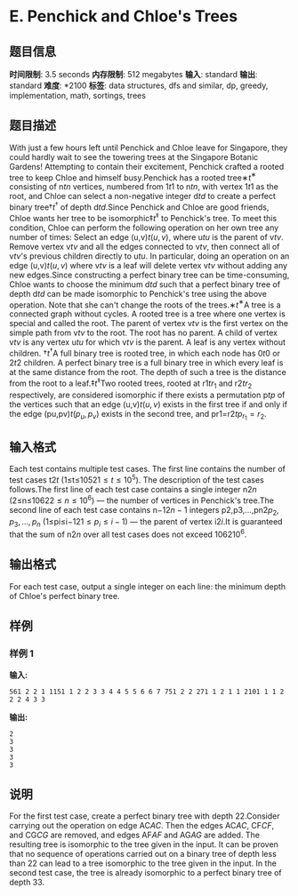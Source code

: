 # E. Penchick and Chloe's Trees

## 题目信息

**时间限制**: 3.5 seconds
**内存限制**: 512 megabytes
**输入**: standard
**输出**: standard
**难度**: *2100
**标签**: data structures, dfs and similar, dp, greedy, implementation, math, sortings, trees

## 题目描述

With just a few hours left until Penchick and Chloe leave for Singapore, they could hardly wait to see the towering trees at the Singapore Botanic Gardens! Attempting to contain their excitement, Penchick crafted a rooted tree to keep Chloe and himself busy.Penchick has a rooted tree∗$t$$^{\text{∗}}$ consisting of n$t$$n$ vertices, numbered from 1$t$$1$ to n$t$$n$, with vertex 1$t$$1$ as the root, and Chloe can select a non-negative integer d$t$$d$ to create a perfect binary tree†$t$$^{\text{†}}$ of depth d$t$$d$.Since Penchick and Chloe are good friends, Chloe wants her tree to be isomorphic‡$t$$^{\text{‡}}$ to Penchick's tree. To meet this condition, Chloe can perform the following operation on her own tree any number of times: Select an edge (u,v)$t$$(u,v)$, where u$t$$u$ is the parent of v$t$$v$. Remove vertex v$t$$v$ and all the edges connected to v$t$$v$, then connect all of v$t$$v$'s previous children directly to u$t$$u$. In particular, doing an operation on an edge (u,v)$t$$(u, v)$ where v$t$$v$ is a leaf will delete vertex v$t$$v$ without adding any new edges.Since constructing a perfect binary tree can be time-consuming, Chloe wants to choose the minimum d$t$$d$ such that a perfect binary tree of depth d$t$$d$ can be made isomorphic to Penchick's tree using the above operation. Note that she can't change the roots of the trees.∗$t$$^{\text{∗}}$A tree is a connected graph without cycles. A rooted tree is a tree where one vertex is special and called the root. The parent of vertex v$t$$v$ is the first vertex on the simple path from v$t$$v$ to the root. The root has no parent. A child of vertex v$t$$v$ is any vertex u$t$$u$ for which v$t$$v$ is the parent. A leaf is any vertex without children. †$t$$^{\text{†}}$A full binary tree is rooted tree, in which each node has 0$t$$0$ or 2$t$$2$ children. A perfect binary tree is a full binary tree in which every leaf is at the same distance from the root. The depth of such a tree is the distance from the root to a leaf.‡$t$$^{\text{‡}}$Two rooted trees, rooted at r1$t$$r_1$ and r2$t$$r_2$ respectively, are considered isomorphic if there exists a permutation p$t$$p$ of the vertices such that an edge (u,v)$t$$(u, v)$ exists in the first tree if and only if the edge (pu,pv)$t$$(p_u, p_v)$ exists in the second tree, and pr1=r2$t$$p_{r_1} = r_2$.

## 输入格式

Each test contains multiple test cases. The first line contains the number of test cases t$2$$t$ (1≤t≤105$2$$1 \le t \le 10^5$). The description of the test cases follows.The first line of each test case contains a single integer n$2$$n$ (2≤n≤106$2$$2 \le n \le 10^6$) — the number of vertices in Penchick's tree.The second line of each test case contains n−1$2$$n-1$ integers p2,p3,…,pn$2$$p_2, p_3, \ldots, p_n$ (1≤pi≤i−1$2$$1 \leq p_i \leq i-1$) — the parent of vertex i$2$$i$.It is guaranteed that the sum of n$2$$n$ over all test cases does not exceed 106$2$$10^6$.

## 输出格式

For each test case, output a single integer on each line: the minimum depth of Chloe's perfect binary tree.

## 样例

### 样例 1

**输入:**
```
561 2 2 1 1151 1 2 2 3 3 4 4 5 5 6 6 7 751 2 2 271 1 2 1 1 2101 1 1 2 2 2 4 3 3
```

**输出:**
```
2
3
3
3
3
```

## 说明

For the first test case, create a perfect binary tree with depth 2$2$.Consider carrying out the operation on edge AC$AC$. Then the edges AC$AC$, CF$CF$, and CG$CG$ are removed, and edges AF$AF$ and AG$AG$ are added. The resulting tree is isomorphic to the tree given in the input. It can be proven that no sequence of operations carried out on a binary tree of depth less than 2$2$ can lead to a tree isomorphic to the tree given in the input. In the second test case, the tree is already isomorphic to a perfect binary tree of depth 3$3$.
